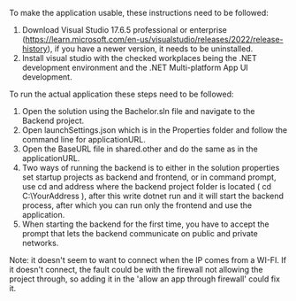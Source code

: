 To make the application usable, these instructions need to be followed:
1. Download Visual Studio 17.6.5 professional or enterprise (https://learn.microsoft.com/en-us/visualstudio/releases/2022/release-history), if you have a newer version, it needs to be uninstalled.
2. Install visual studio with the checked workplaces being the .NET development environment and the .NET Multi-platform App UI development.

To run the actual application these steps need to be followed:
1. Open the solution using the Bachelor.sln file and navigate to the Backend project.
2. Open launchSettings.json which is in the Properties folder and follow the command line for applicationURL.
3. Open the BaseURL file in shared.other and do the same as in the applicationURL.
4. Two ways of running the backend is to either in the solution properties set startup projects as backend and frontend, or in command prompt, use cd and address where the backend project folder is located ( cd C:\YourAddress ), after this write dotnet run and it will start the backend process, after which you can run only the frontend and use the application.
5.  When starting the backend for the first time, you have to accept the prompt that lets the backend communicate on public and private networks.


Note: it doesn't seem to want to connect when the IP comes from a WI-FI.  If it doesn't connect, the fault could be with the firewall not allowing the project through, so adding it in the 'allow an app through firewall' could fix it. 
